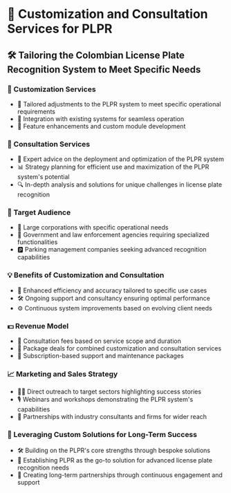 # 🔧 Customization and Consultation Services for PLPR
## 🛠 Tailoring the Colombian License Plate Recognition System to Meet Specific Needs

### 🎨 Customization Services
- 📐 Tailored adjustments to the PLPR system to meet specific operational requirements
- 🔄 Integration with existing systems for seamless operation
- 🧩 Feature enhancements and custom module development

### 🤝 Consultation Services
- 🌟 Expert advice on the deployment and optimization of the PLPR system
- 📊 Strategy planning for efficient use and maximization of the PLPR system's potential
- 🔍 In-depth analysis and solutions for unique challenges in license plate recognition

### 🎯 Target Audience
- 🏢 Large corporations with specific operational needs
- 🚓 Government and law enforcement agencies requiring specialized functionalities
- 🅿️ Parking management companies seeking advanced recognition capabilities

### 💡 Benefits of Customization and Consultation
- 🚀 Enhanced efficiency and accuracy tailored to specific use cases
- 🛠 Ongoing support and consultancy ensuring optimal performance
- ⚙️ Continuous system improvements based on evolving client needs

### 💵 Revenue Model
- 📝 Consultation fees based on service scope and duration
- 💼 Package deals for combined customization and consultation services
- 🔄 Subscription-based support and maintenance packages

### 📈 Marketing and Sales Strategy
- 🧑‍💼 Direct outreach to target sectors highlighting success stories
- 🎙 Webinars and workshops demonstrating the PLPR system's capabilities
- 🤝 Partnerships with industry consultants and firms for wider reach

### 🌟 Leveraging Custom Solutions for Long-Term Success
- 🛠 Building on the PLPR's core strengths through bespoke solutions
- 🚀 Establishing PLPR as the go-to solution for advanced license plate recognition needs
- 💼 Creating long-term partnerships through continuous engagement and support
